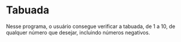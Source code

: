 # Tabuada
Nesse programa, o usuário consegue verificar a tabuada, de 1 a 10, de qualquer número que desejar, incluindo números negativos.
